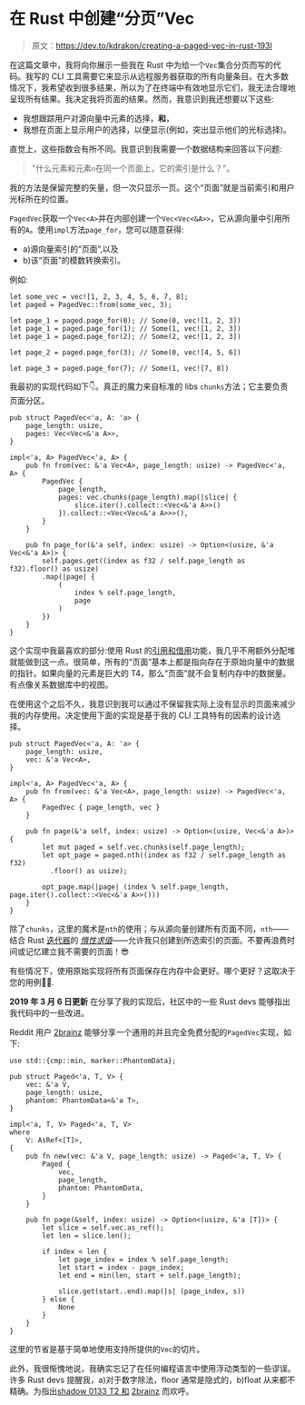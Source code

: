 # 在 Rust 中创建“分页”Vec

> 原文：<https://dev.to/kdrakon/creating-a-paged-vec-in-rust-193l>

在这篇文章中，我将向你展示一些我在 Rust 中为给一个`Vec`集合分页而写的代码。我写的 CLI 工具需要它来显示从远程服务器获取的所有向量条目。在大多数情况下，我希望收到很多结果，所以为了在终端中有效地显示它们，我无法合理地呈现所有结果。我决定我将页面的结果。然而，我意识到我还想要以下这些:

*   我想跟踪用户对源向量中元素的选择，**和**，
*   我想在页面上显示用户的选择，以便显示(例如，突出显示他们的光标选择)。

直觉上，这些指数会有所不同。我意识到我需要一个数据结构来回答以下问题:

> "什么元素和元素`n`在同一个页面上，它的索引是什么？"。

我的方法是保留完整的矢量，但一次只显示一页。这个“页面”就是当前索引和用户光标所在的位置。

`PagedVec`获取一个`Vec<A>`并在内部创建一个`Vec<Vec<&A>>`，它从源向量中引用所有的`A`。使用`impl`方法`page_for`，您可以随意获得:

*   a)源向量索引的“页面”,以及
*   b)该“页面”的模数转换索引。

例如:

```
let some_vec = vec![1, 2, 3, 4, 5, 6, 7, 8];
let paged = PagedVec::from(some_vec, 3);

let page_1 = paged.page_for(0); // Some(0, vec![1, 2, 3])
let page_1 = paged.page_for(1); // Some(1, vec![1, 2, 3])
let page_1 = paged.page_for(2); // Some(2, vec![1, 2, 3])

let page_2 = paged.page_for(3); // Some(0, vec![4, 5, 6])

let page_3 = paged.page_for(7); // Some(1, vec![7, 8]) 
```

我最初的实现代码如下👇。真正的魔力来自标准的 libs `chunks`方法；它主要负责页面分区。

```
pub struct PagedVec<'a, A: 'a> {
    page_length: usize,
    pages: Vec<Vec<&'a A>>,
}

impl<'a, A> PagedVec<'a, A> {
    pub fn from(vec: &'a Vec<A>, page_length: usize) -> PagedVec<'a, A> {
        PagedVec {
            page_length,
            pages: vec.chunks(page_length).map(|slice| {
                slice.iter().collect::<Vec<&'a A>>()
            }).collect::<Vec<Vec<&'a A>>>(),
        }
    }

    pub fn page_for(&'a self, index: usize) -> Option<(usize, &'a Vec<&'a A>)> {
        self.pages.get((index as f32 / self.page_length as f32).floor() as usize)
        .map(|page| {
            (
                index % self.page_length,
                page
            )
        })
    }
} 
```

这个实现中我最喜欢的部分:使用 Rust 的[引用和借用](https://doc.rust-lang.org/book/ch04-02-references-and-borrowing.html)功能，我几乎不用额外分配堆就能做到这一点。很简单，所有的“页面”基本上都是指向存在于原始向量中的数据的指针。如果向量的元素是巨大的 T4，那么“页面”就不会复制内存中的数据量。有点像关系数据库中的视图。

在使用这个之后不久，我意识到我可以通过不保留我实际上没有显示的页面来减少我的内存使用。决定使用下面的实现是基于我的 CLI 工具特有的因素的设计选择。

```
pub struct PagedVec<'a, A: 'a> {
    page_length: usize,
    vec: &'a Vec<A>,
}

impl<'a, A> PagedVec<'a, A> {
    pub fn from(vec: &'a Vec<A>, page_length: usize) -> PagedVec<'a, A> {
        PagedVec { page_length, vec }
    }

    pub fn page(&'a self, index: usize) -> Option<(usize, Vec<&'a A>)> {
        let mut paged = self.vec.chunks(self.page_length);
        let opt_page = paged.nth((index as f32 / self.page_length as f32)
          .floor() as usize);

        opt_page.map(|page| (index % self.page_length, page.iter().collect::<Vec<&'a A>>()))
    }
} 
```

除了`chunks`，这里的魔术是`nth`的使用；与从源向量创建所有页面不同，`nth`——结合 Rust [迭代器](https://doc.rust-lang.org/book/ch13-02-iterators.html)的 [*惰性求值*](https://en.wikipedia.org/wiki/Lazy_evaluation)——允许我只创建到所选索引的页面。不要再浪费时间或记忆建立我不需要的页面！😎

有些情况下，使用原始实现将所有页面保存在内存中会更好。哪个更好？这取决于您的用例🤷‍♀️.

**2019 年 3 月 6 日更新**
在分享了我的实现后，社区中的一些 Rust devs 能够指出我代码中的一些改进。

Reddit 用户 [2brainz](https://www.reddit.com/user/2brainz/) 能够分享一个通用的并且完全免费分配的`PagedVec`实现，如下:

```
use std::{cmp::min, marker::PhantomData};

pub struct Paged<'a, T, V> {
    vec: &'a V,
    page_length: usize,
    phantom: PhantomData<&'a T>,
}

impl<'a, T, V> Paged<'a, T, V>
where
    V: AsRef<[T]>,
{
    pub fn new(vec: &'a V, page_length: usize) -> Paged<'a, T, V> {
        Paged {
            vec,
            page_length,
            phantom: PhantomData,
        }
    }

    pub fn page(&self, index: usize) -> Option<(usize, &'a [T])> {
        let slice = self.vec.as_ref();
        let len = slice.len();

        if index < len {
            let page_index = index % self.page_length;
            let start = index - page_index;
            let end = min(len, start + self.page_length);

            slice.get(start..end).map(|s| (page_index, s))
        } else {
            None
        }
    }
} 
```

这里的节省是基于简单地使用支持所提供的`Vec`的切片。

此外，我很惭愧地说，我确实忘记了在任何编程语言中使用浮动类型的一些谬误。许多 Rust devs 提醒我，a)对于数字除法，floor 通常是隐式的，b)float 从来都不精确。为指出[shadow 0133
T2 和](https://www.reddit.com/user/Shadow0133/) [2brainz](https://www.reddit.com/user/2brainz/) 而欢呼。